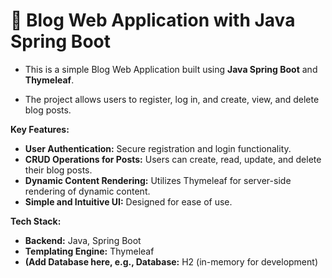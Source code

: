 # 📝 Blog Web Application with Java Spring Boot

- This is a simple Blog Web Application built using **Java Spring Boot** and **Thymeleaf**.

- The project allows users to register, log in, and create, view, and delete blog posts.

**Key Features:**

* **User Authentication:** Secure registration and login functionality.
* **CRUD Operations for Posts:** Users can create, read, update, and delete their blog posts.
* **Dynamic Content Rendering:** Utilizes Thymeleaf for server-side rendering of dynamic content.
* **Simple and Intuitive UI:** Designed for ease of use.

**Tech Stack:**

* **Backend:** Java, Spring Boot
* **Templating Engine:** Thymeleaf
* **(Add Database here, e.g., Database:** H2 (in-memory for development)
